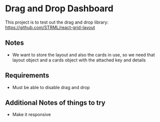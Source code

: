 # Drag and Drop Dashboard

This project is to test out the drag and drop library: https://github.com/STRML/react-grid-layout

## Notes

- We want to store the layout and also the cards in use, so we need that layout object and a cards object with the attached key and details

## Requirements

- Must be able to disable drag and drop

## Additional Notes of things to try

- Make it responsive
